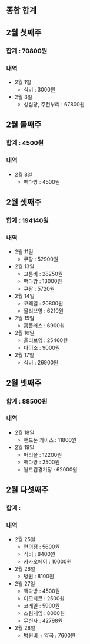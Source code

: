 ## 종합 합계

## 2월 첫째주
### 합계 : 70800원

### 내역 
- 2월 1일
	- 식비 : 3000원 
- 2월 3일
	- 성심당, 주전부리 : 67800원
## 2월 둘째주
### 합계 : 4500원

### 내역 
- 2월 8일
	- 빽다방 : 4500원
## 2월 셋째주
### 합계 : 194140원

### 내역 
- 2월 11일 
	- 쿠팡 : 52900원
- 2월 13일
	- 교통비 : 28250원
	- 빽다방 : 13000원
	- 쿠팡 : 5720원
- 2월 14일
	- 코레일 : 20800원
	- 올리브영 : 6210원
- 2월 15일
	- 홈플러스 : 6900원
- 2월 16일
	- 올리브영 : 25460원
	- 다이소 : 9000원
- 2월 17일 
	- 식비 : 26900원
## 2월 넷째주
### 합계 : 88500원

### 내역 
- 2월 18일
	- 핸드폰 케이스 : 11800원
- 2월 19일 
	- 떠리몰 : 12200원
	- 빽다방 : 2500원
	- 월드컵경기장 : 62000원
## 2월 다섯째주
### 합계 :

### 내역 
- 2월 25일
	- 편의점 : 5600원
	- 식비 : 8400원
	- 카카오페이 : 10000원
- 2월 26일
	- 병원 : 8100원
- 2월 27일
	- 빽다방 : 4500원
	- 이모티콘 : 2500원
	- 코레일 : 5900원
	- 스팀게임 : 8000원
	- 무신사 : 42798원
- 2월 28일
	- 병원비 + 약국 : 7600원